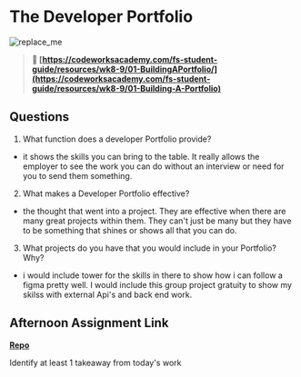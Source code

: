 # The Developer Portfolio

![replace_me](https://codeworks.blob.core.windows.net/public/assets/img/illustrations/placeholder.svg)

> **📖 [https://codeworksacademy.com/fs-student-guide/resources/wk8-9/01-BuildingAPortfolio/](https://codeworksacademy.com/fs-student-guide/resources/wk8-9/01-Building-A-Portfolio)**

## Questions

1. What function does a developer Portfolio provide?
- it shows the skills you can bring to the table. It really allows the employer to see the work you can do without an interview or need for you to send them something.
2. What makes a Developer Portfolio effective?
- the thought that went into a project. They are effective when there are many great projects within them. They can't just be many but they have to be something that shines or shows all that you can do.
3. What projects do you have that you would include in your Portfolio? Why?
- i would include tower for the skills in there to show how i can follow a figma pretty well. I would include this group project gratuity to show my skilss with external Api's and back end work. 
## Afternoon Assignment Link

**[Repo](https://github.com/TheOneTrueRy/Gratuities)**

Identify at least 1 takeaway from today's work
